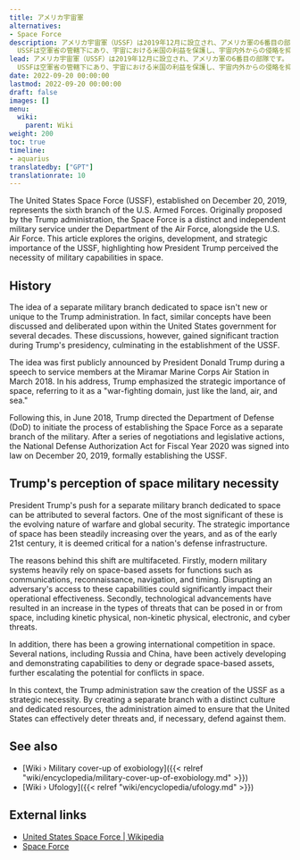 ```yaml
---
title: アメリカ宇宙軍
alternatives:
- Space Force
description: アメリカ宇宙軍（USSF）は2019年12月に設立され、アメリカ軍の6番目の部隊です。トランプ政権中に構想され、宇宙の戦略的重要性の高まりを受けて創設された。トランプ大統領は、戦争の性質の進化、現代の軍事システムの宇宙拠点資産への依存、宇宙における国際競争の激化を理由に、USSFの創設が必要であると考えた。
  USSFは空軍省の管轄下にあり、宇宙における米国の利益を保護し、宇宙内外からの侵略を抑止し、宇宙作戦を実施する任務を負っている。
lead: アメリカ宇宙軍（USSF）は2019年12月に設立され、アメリカ軍の6番目の部隊です。トランプ政権中に構想され、宇宙の戦略的重要性の高まりを受けて創設された。トランプ大統領は、戦争の性質の進化、現代の軍事システムの宇宙拠点資産への依存、宇宙における国際競争の激化を理由に、USSFの創設が必要であると考えた。
  USSFは空軍省の管轄下にあり、宇宙における米国の利益を保護し、宇宙内外からの侵略を抑止し、宇宙作戦を実施する任務を負っている。
date: 2022-09-20 00:00:00
lastmod: 2022-09-20 00:00:00
draft: false
images: []
menu:
  wiki:
    parent: Wiki
weight: 200
toc: true
timeline:
- aquarius
translatedby: ["GPT"]
translationrate: 10
---
```


The United States Space Force (USSF), established on December 20, 2019, represents the sixth branch of the U.S. Armed Forces. Originally proposed by the Trump administration, the Space Force is a distinct and independent military service under the Department of the Air Force, alongside the U.S. Air Force. This article explores the origins, development, and strategic importance of the USSF, highlighting how President Trump perceived the necessity of military capabilities in space.

## History

The idea of a separate military branch dedicated to space isn't new or unique to the Trump administration. In fact, similar concepts have been discussed and deliberated upon within the United States government for several decades. These discussions, however, gained significant traction during Trump's presidency, culminating in the establishment of the USSF.

The idea was first publicly announced by President Donald Trump during a speech to service members at the Miramar Marine Corps Air Station in March 2018. In his address, Trump emphasized the strategic importance of space, referring to it as a "war-fighting domain, just like the land, air, and sea."

Following this, in June 2018, Trump directed the Department of Defense (DoD) to initiate the process of establishing the Space Force as a separate branch of the military. After a series of negotiations and legislative actions, the National Defense Authorization Act for Fiscal Year 2020 was signed into law on December 20, 2019, formally establishing the USSF.

## Trump's perception of space military necessity

President Trump's push for a separate military branch dedicated to space can be attributed to several factors. One of the most significant of these is the evolving nature of warfare and global security. The strategic importance of space has been steadily increasing over the years, and as of the early 21st century, it is deemed critical for a nation's defense infrastructure.

The reasons behind this shift are multifaceted. Firstly, modern military systems heavily rely on space-based assets for functions such as communications, reconnaissance, navigation, and timing. Disrupting an adversary's access to these capabilities could significantly impact their operational effectiveness. Secondly, technological advancements have resulted in an increase in the types of threats that can be posed in or from space, including kinetic physical, non-kinetic physical, electronic, and cyber threats.

In addition, there has been a growing international competition in space. Several nations, including Russia and China, have been actively developing and demonstrating capabilities to deny or degrade space-based assets, further escalating the potential for conflicts in space.

In this context, the Trump administration saw the creation of the USSF as a strategic necessity. By creating a separate branch with a distinct culture and dedicated resources, the administration aimed to ensure that the United States can effectively deter threats and, if necessary, defend against them.

## See also

- [Wiki › Military cover-up of exobiology]({{< relref "wiki/encyclopedia/military-cover-up-of-exobiology.md" >}})
- [Wiki › Ufology]({{< relref "wiki/encyclopedia/ufology.md" >}})

## External links

- [United States Space Force | Wikipedia](https://en.wikipedia.org/wiki/United_States_Space_Force)
- [Space Force](https://www.spaceforce.mil/)
